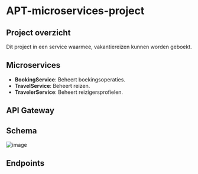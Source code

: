 # APT-microservices-project
## Project overzicht
Dit project in een service waarmee, vakantiereizen kunnen worden geboekt.

## Microservices
- **BookingService**: Beheert boekingsoperaties.
- **TravelService**: Beheert reizen.
- **TravelerService**: Beheert reizigersprofielen.
## API Gateway
## Schema
![image](https://github.com/user-attachments/assets/d3fd00d4-2c4d-4223-9256-bad3dbfc43d8)
## Endpoints
